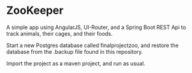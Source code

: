# ZooKeeper
A simple app using AngularJS, UI-Router, and a Spring Boot REST Api to track animals, their cages, and their foods.

Start a new Postgres database called finalprojectzoo, and restore the database from the .backup file found in 
this repository. 

Import the project as a maven project, and run as usual.  
